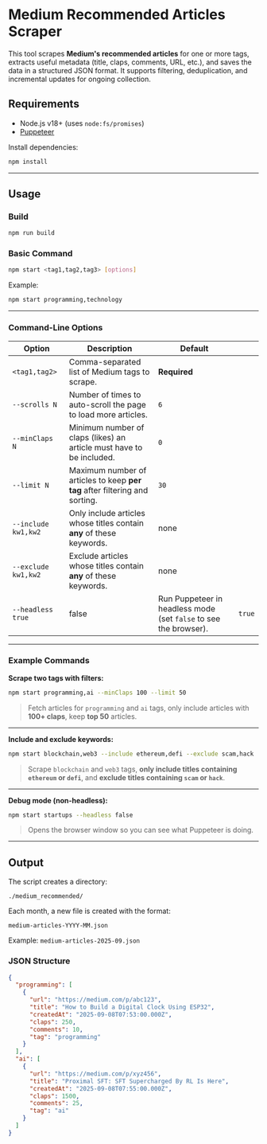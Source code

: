 # Medium Recommended Articles Scraper

This tool scrapes **Medium's recommended articles** for one or more tags, extracts useful metadata (title, claps, comments, URL, etc.), and saves the data in a structured JSON format. It supports filtering, deduplication, and incremental updates for ongoing collection.

## Requirements

* Node.js v18+ (uses `node:fs/promises`)
* [Puppeteer](https://pptr.dev/)

Install dependencies:

```bash
npm install
```

---

## Usage

### Build

```bash
npm run build
```

### Basic Command

```bash
npm start <tag1,tag2,tag3> [options]
```

Example:

```bash
npm start programming,technology
```

---

### Command-Line Options

| Option              | Description                                                                 | Default                                                          |        |
| ------------------- | --------------------------------------------------------------------------- | ---------------------------------------------------------------- | ------ |
| `<tag1,tag2>`       | Comma-separated list of Medium tags to scrape.                              | **Required**                                                     |        |
| `--scrolls N`       | Number of times to auto-scroll the page to load more articles.              | `6`                                                              |        |
| `--minClaps N`      | Minimum number of claps (likes) an article must have to be included.        | `0`                                                              |        |
| `--limit N`         | Maximum number of articles to keep **per tag** after filtering and sorting. | `30`                                                             |        |
| `--include kw1,kw2` | Only include articles whose titles contain **any** of these keywords.       | none                                                             |        |
| `--exclude kw1,kw2` | Exclude articles whose titles contain **any** of these keywords.            | none                                                             |        |
| `--headless true`   | false                                                                     | Run Puppeteer in headless mode (set `false` to see the browser). | `true` |

---

### Example Commands

**Scrape two tags with filters:**

```bash
npm start programming,ai --minClaps 100 --limit 50
```

> Fetch articles for `programming` and `ai` tags, only include articles with **100+ claps**, keep **top 50** articles.

---

**Include and exclude keywords:**

```bash
npm start blockchain,web3 --include ethereum,defi --exclude scam,hack
```

> Scrape `blockchain` and `web3` tags, **only include titles containing `ethereum` or `defi`**, and **exclude titles containing `scam` or `hack`**.

---

**Debug mode (non-headless):**

```bash
npm start startups --headless false
```

> Opens the browser window so you can see what Puppeteer is doing.

---

## Output

The script creates a directory:

```
./medium_recommended/
```

Each month, a new file is created with the format:

```
medium-articles-YYYY-MM.json
```

Example: `medium-articles-2025-09.json`

### JSON Structure

```json
{
  "programming": [
    {
      "url": "https://medium.com/p/abc123",
      "title": "How to Build a Digital Clock Using ESP32",
      "createdAt": "2025-09-08T07:53:00.000Z",
      "claps": 250,
      "comments": 10,
      "tag": "programming"
    }
  ],
  "ai": [
    {
      "url": "https://medium.com/p/xyz456",
      "title": "Proximal SFT: SFT Supercharged By RL Is Here",
      "createdAt": "2025-09-08T07:55:00.000Z",
      "claps": 1500,
      "comments": 25,
      "tag": "ai"
    }
  ]
}
```